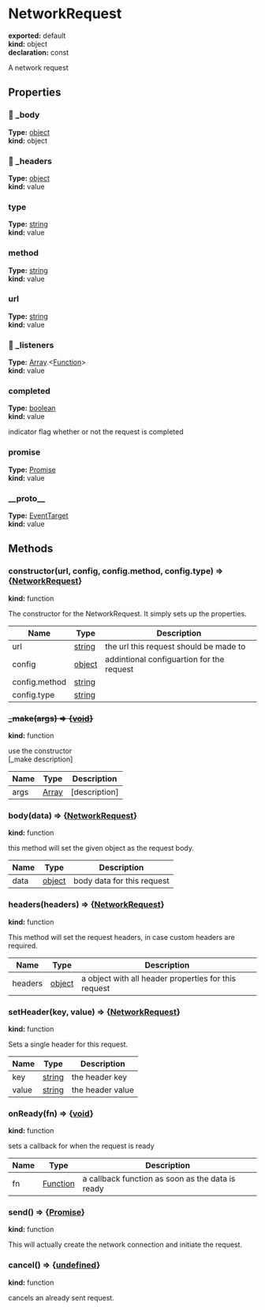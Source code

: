 # NetworkRequest      
  
**exported:** default      
**kind:** object      
**declaration:** const      
  
A network request      
## Properties      
  
### 🚫 _body        
  
**Type:** [object](https://developer.mozilla.org/en-US/docs/Web/JavaScript/Reference/Global_Objects/Object)        
**kind:** object        
  
  
  
  
### 🚫 _headers        
  
**Type:** [object](https://developer.mozilla.org/en-US/docs/Web/JavaScript/Reference/Global_Objects/Object)        
**kind:** value        
  
  
  
  
### type        
  
**Type:** [string](https://developer.mozilla.org/en-US/docs/Web/JavaScript/Reference/Global_Objects/String)        
**kind:** value        
  
  
  
  
### method        
  
**Type:** [string](https://developer.mozilla.org/en-US/docs/Web/JavaScript/Reference/Global_Objects/String)        
**kind:** value        
  
  
  
  
### url        
  
**Type:** [string](https://developer.mozilla.org/en-US/docs/Web/JavaScript/Reference/Global_Objects/String)        
**kind:** value        
  
  
  
  
### 🚫 _listeners        
  
**Type:** [Array](https://developer.mozilla.org/en-US/docs/Web/JavaScript/Reference/Global_Objects/Array).&lt;[Function](https://developer.mozilla.org/en-US/docs/Web/JavaScript/Reference/Global_Objects/Function/prototype)&gt;        
**kind:** value        
  
  
  
  
### completed        
  
**Type:** [boolean](https://developer.mozilla.org/en-US/docs/Web/JavaScript/Reference/Global_Objects/Boolean)        
**kind:** value        
  
indicator flag whether or not the request is completed        
  
  
### promise        
  
**Type:** [Promise](https://developer.mozilla.org/en-US/docs/Web/JavaScript/Reference/Global_Objects/Promise)        
**kind:** value        
  
  
  
  
### \_\_proto\_\_        
  
**Type:** [EventTarget](./Module:-core::EventTarget#eventtarget)        
**kind:** value        
  
  
  
  
## Methods      
  
### constructor(url, config, config.method, config.type) => {[NetworkRequest](./Module:-core::NetworkRequest#networkrequest)}        
  
**kind:** function        
  
The constructor for the NetworkRequest. It simply sets up the properties.        
  
| Name | Type | Description |          
|------|------|-------------|          
| url | [string](https://developer.mozilla.org/en-US/docs/Web/JavaScript/Reference/Global_Objects/String) | the url this request should be made to |          
| config | [object](https://developer.mozilla.org/en-US/docs/Web/JavaScript/Reference/Global_Objects/Object) | addintional configuartion for the request |          
| config.method | [string](https://developer.mozilla.org/en-US/docs/Web/JavaScript/Reference/Global_Objects/String) |   |          
| config.type | [string](https://developer.mozilla.org/en-US/docs/Web/JavaScript/Reference/Global_Objects/String) |   |\n        
  
  
### ~~_make(args) => {[void](https://developer.mozilla.org/en-US/docs/Web/JavaScript/Reference/Global_Objects/undefined)}~~        
  
**kind:** function        
  
use the constructor        
[_make description]        
  
| Name | Type | Description |          
|------|------|-------------|          
| args | [Array](https://developer.mozilla.org/en-US/docs/Web/JavaScript/Reference/Global_Objects/Array) | [description] |\n        
  
  
### body(data) => {[NetworkRequest](./Module:-core::NetworkRequest#networkrequest)}        
  
**kind:** function        
  
this method will set the given object as the request body.        
  
| Name | Type | Description |          
|------|------|-------------|          
| data | [object](https://developer.mozilla.org/en-US/docs/Web/JavaScript/Reference/Global_Objects/Object) | body data for this request |\n        
  
  
### headers(headers) => {[NetworkRequest](./Module:-core::NetworkRequest#networkrequest)}        
  
**kind:** function        
  
This method will set the request headers, in case custom headers are required.        
  
| Name | Type | Description |          
|------|------|-------------|          
| headers | [object](https://developer.mozilla.org/en-US/docs/Web/JavaScript/Reference/Global_Objects/Object) | a object with all header properties for this request |\n        
  
  
### setHeader(key, value) => {[NetworkRequest](./Module:-core::NetworkRequest#networkrequest)}        
  
**kind:** function        
  
Sets a single header for this request.        
  
| Name | Type | Description |          
|------|------|-------------|          
| key | [string](https://developer.mozilla.org/en-US/docs/Web/JavaScript/Reference/Global_Objects/String) | the header key |          
| value | [string](https://developer.mozilla.org/en-US/docs/Web/JavaScript/Reference/Global_Objects/String) | the header value |\n        
  
  
### onReady(fn) => {[void](https://developer.mozilla.org/en-US/docs/Web/JavaScript/Reference/Global_Objects/undefined)}        
  
**kind:** function        
  
sets a callback for when the request is ready        
  
| Name | Type | Description |          
|------|------|-------------|          
| fn | [Function](https://developer.mozilla.org/en-US/docs/Web/JavaScript/Reference/Global_Objects/Function/prototype) | a callback function as soon as the data is ready |\n        
  
  
### send() => {[Promise](https://developer.mozilla.org/en-US/docs/Web/JavaScript/Reference/Global_Objects/Promise)}        
  
**kind:** function        
  
This will actually create the network connection and initiate the request.        
  
  
  
### cancel() => {[undefined](https://developer.mozilla.org/en-US/docs/Web/JavaScript/Reference/Global_Objects/undefined)}        
  
**kind:** function        
  
cancels an already sent request.        
  
  
  
